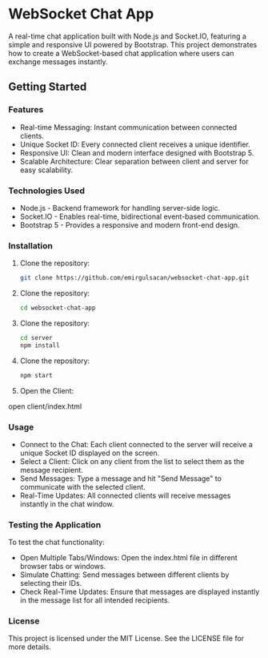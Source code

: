 # WebSocket Chat App

A real-time chat application built with Node.js and Socket.IO, featuring a simple and responsive UI powered by Bootstrap. This project demonstrates how to create a WebSocket-based chat application where users can exchange messages instantly.

## Getting Started

### Features

- Real-time Messaging: Instant communication between connected clients.
- Unique Socket ID: Every connected client receives a unique identifier.
- Responsive UI: Clean and modern interface designed with Bootstrap 5.
- Scalable Architecture: Clear separation between client and server for easy scalability.

### Technologies Used
- Node.js - Backend framework for handling server-side logic.
- Socket.IO - Enables real-time, bidirectional event-based communication.
- Bootstrap 5 - Provides a responsive and modern front-end design.

### Installation

1. Clone the repository:
   ```bash
   git clone https://github.com/emirgulsacan/websocket-chat-app.git

2. Clone the repository:
   ```bash
   cd websocket-chat-app

3. Clone the repository:
   ```bash
   cd server
   npm install

4. Clone the repository:
   ```bash
   npm start

5. Open the Client:

open client/index.html

### Usage

- Connect to the Chat: Each client connected to the server will receive a unique Socket ID displayed on the screen.
- Select a Client: Click on any client from the list to select them as the message recipient.
- Send Messages: Type a message and hit "Send Message" to communicate with the selected client.
- Real-Time Updates: All connected clients will receive messages instantly in the chat window.

### Testing the Application

To test the chat functionality:

- Open Multiple Tabs/Windows: Open the index.html file in different browser tabs or windows.
- Simulate Chatting: Send messages between different clients by selecting their IDs.
- Check Real-Time Updates: Ensure that messages are displayed instantly in the message list for all intended recipients.

### License

This project is licensed under the MIT License. See the LICENSE file for more details.